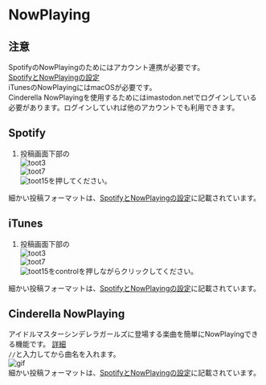 # NowPlaying

## 注意
SpotifyのNowPlayingのためにはアカウント連携が必要です。  
[SpotifyとNowPlayingの設定](https://docs.thedesk.top/settings/spotify)  
iTunesのNowPlayingにはmacOSが必要です。  
Cinderella NowPlayingを使用するためにはimastodon.netでログインしている必要があります。ログインしていれば他のアカウントでも利用できます。

## Spotify
1. 投稿画面下部の  
![toot3](https://dl.thedesk.top/media/toot3.PNG)  
![toot7](https://dl.thedesk.top/media/toot7.PNG)  
![toot15](https://dl.thedesk.top/media/toot15.PNG)を押してください。  
  
細かい投稿フォーマットは、[SpotifyとNowPlayingの設定](https://docs.thedesk.top/settings/spotify)に記載されています。

## iTunes
1. 投稿画面下部の  
![toot3](https://dl.thedesk.top/media/toot3.PNG)  
![toot7](https://dl.thedesk.top/media/toot7.PNG)  
![toot15](https://dl.thedesk.top/media/toot15.PNG)をcontrolを押しながらクリックしてください。  
  
細かい投稿フォーマットは、[SpotifyとNowPlayingの設定](https://docs.thedesk.top/settings/spotify)に記載されています。  

## Cinderella NowPlaying
アイドルマスターシンデレラガールズに登場する楽曲を簡単にNowPlayingできる機能です。
[詳細](https://code.cutls.com/zakki-tekina-something/)  
`//`と入力してから曲名を入れます。  
![gif](https://i1.wp.com/code.cutls.com/wp-content/uploads/2018/08/7etqo-nqnpb.gif?w=700&ssl=1)  
細かい投稿フォーマットは、[SpotifyとNowPlayingの設定](https://docs.thedesk.top/settings/spotify)に記載されています。  
